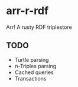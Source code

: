 # arr-r-rdf
Arr! A rusty RDF triplestore

## TODO

* Turtle parsing
* n-Triples parsing
* Cached queries
* Transactions